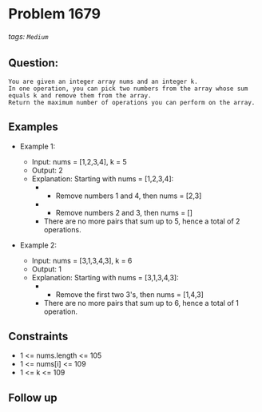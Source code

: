 # Problem 1679
###### tags: `Medium`

## Question:
```
You are given an integer array nums and an integer k.
In one operation, you can pick two numbers from the array whose sum equals k and remove them from the array.
Return the maximum number of operations you can perform on the array.
```

## Examples
* Example 1:
	* Input: nums = [1,2,3,4], k = 5
	* Output: 2
	* Explanation: Starting with nums = [1,2,3,4]:
		* - Remove numbers 1 and 4, then nums = [2,3]
		* - Remove numbers 2 and 3, then nums = []
		* There are no more pairs that sum up to 5, hence a total of 2 operations.

* Example 2:
	* Input: nums = [3,1,3,4,3], k = 6
	* Output: 1
	* Explanation: Starting with nums = [3,1,3,4,3]:
		* - Remove the first two 3's, then nums = [1,4,3]
		* There are no more pairs that sum up to 6, hence a total of 1 operation.

## Constraints
* 1 <= nums.length <= 105
* 1 <= nums[i] <= 109
* 1 <= k <= 109

## Follow up

